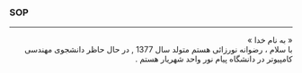 ### SOP
----------
<div dir="rtl">
« به نام خدا »
<br>
با سلام ، رضوانه نورزائی هستم متولد سال 1377 , در حال حاظر دانشجوی مهندسی کامپیوتر در دانشگاه پیام نور واحد شهریار هستم . 
<br>
